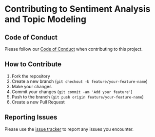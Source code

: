
# Contributing to Sentiment Analysis and Topic Modeling

## Code of Conduct

Please follow our [Code of Conduct](CODE_OF_CONDUCT.md) when contributing to this project.

## How to Contribute

1. Fork the repository
2. Create a new branch (`git checkout -b feature/your-feature-name`)
3. Make your changes
4. Commit your changes (`git commit -am 'Add your feature'`)
5. Push to the branch (`git push origin feature/your-feature-name`)
6. Create a new Pull Request

## Reporting Issues

Please use the [issue tracker](https://github.com/tarancloudicia/sentiment-analysis/issues) to report any issues you encounter.


